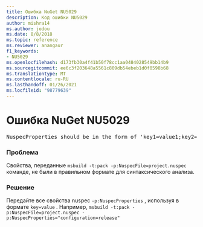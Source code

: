 ```yaml
---
title: Ошибка NuGet NU5029
description: Код ошибки NU5029
author: mishra14
ms.author: jodou
ms.date: 8/8/2018
ms.topic: reference
ms.reviewer: anangaur
f1_keywords:
- NU5029
ms.openlocfilehash: d173fb30a4f41b50f78cc1aa0484028549bb14b9
ms.sourcegitcommit: ee6c3f203648a5561c809db54ebeb1d0f0598b68
ms.translationtype: MT
ms.contentlocale: ru-RU
ms.lasthandoff: 01/26/2021
ms.locfileid: "98779639"
---
```

# <a name="nuget-error-nu5029"></a>Ошибка NuGet NU5029
<pre>NuspecProperties should be in the form of 'key1=value1;key2=value2'.</pre>

### <a name="issue"></a>Проблема

Свойства, переданные `msbuild -t:pack -p:NuspecFile=project.nuspec` команде, не были в правильном формате для синтаксического анализа.


### <a name="solution"></a>Решение

Передайте все свойства nuspec `-p:NuspecProperties` , используя в формате `key=value` . Например, `msbuild -t:pack -p:NuspecFile=project.nuspec -p:NuspecProperties="configuration=release"`

